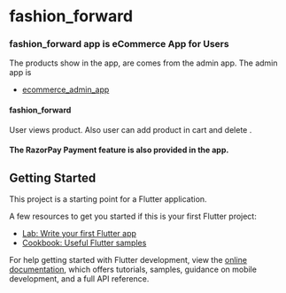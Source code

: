 # fashion_forward
### fashion_forward app is eCommerce App for Users
The products show in the app, are comes from the admin app. The admin app is 
- [ecommerce_admin_app](https://github.com/VivekTailor19/ecommerce_admin_app)

#### fashion_forward
User views product. Also user can add product in cart and delete . 
#### The RazorPay Payment feature is also provided in the app. 

## Getting Started

This project is a starting point for a Flutter application.

A few resources to get you started if this is your first Flutter project:

- [Lab: Write your first Flutter app](https://docs.flutter.dev/get-started/codelab)
- [Cookbook: Useful Flutter samples](https://docs.flutter.dev/cookbook)

For help getting started with Flutter development, view the
[online documentation](https://docs.flutter.dev/), which offers tutorials,
samples, guidance on mobile development, and a full API reference.
